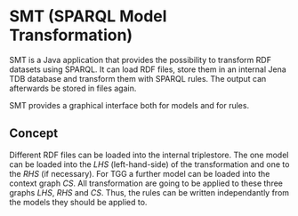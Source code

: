 # SMT (SPARQL Model Transformation)

SMT is a Java application that provides the possibility to transform RDF datasets using SPARQL. It can load RDF files, store them in an internal Jena TDB database and transform them with SPARQL rules. The output can afterwards be stored in files again.

SMT provides a graphical interface both for models and for rules.

## Concept
Different RDF files can be loaded into the internal triplestore. The one model can be loaded into the *LHS* (left-hand-side) of the transformation and one to the *RHS* (if necessary). For TGG a further model can be loaded into the context graph *CS*. All transformation are going to be applied to these three graphs *LHS*, *RHS* and *CS*. Thus, the rules can be written independantly from the models they should be applied to.